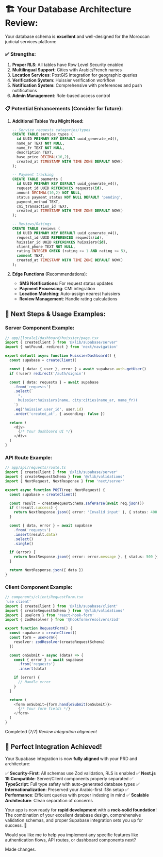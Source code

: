 
# 🏗 Your Database Architecture Review:

Your database schema is **excellent** and well-designed for the Moroccan judicial services platform:

### ✅ **Strengths:**
1. **Proper RLS**: All tables have Row Level Security enabled
2. **Multilingual Support**: Cities with Arabic/French names
3. **Location Services**: PostGIS integration for geographic queries
4. **Verification System**: Huissier verification workflow
5. **Notification System**: Comprehensive with preferences and push notifications
6. **Admin Management**: Role-based access control

### 📋 **Potential Enhancements** (Consider for future):

1. **Additional Tables You Might Need:**
   ```sql
   -- Service requests categories/types
   CREATE TABLE service_types (
     id UUID PRIMARY KEY DEFAULT uuid_generate_v4(),
     name_ar TEXT NOT NULL,
     name_fr TEXT NOT NULL,
     description TEXT,
     base_price DECIMAL(10,2),
     created_at TIMESTAMP WITH TIME ZONE DEFAULT NOW()
   );

   -- Payment tracking
   CREATE TABLE payments (
     id UUID PRIMARY KEY DEFAULT uuid_generate_v4(),
     request_id UUID REFERENCES requests(id),
     amount DECIMAL(10,2) NOT NULL,
     status payment_status NOT NULL DEFAULT 'pending',
     payment_method TEXT,
     cmi_transaction_id TEXT,
     created_at TIMESTAMP WITH TIME ZONE DEFAULT NOW()
   );

   -- Reviews/Ratings
   CREATE TABLE reviews (
     id UUID PRIMARY KEY DEFAULT uuid_generate_v4(),
     request_id UUID REFERENCES requests(id),
     huissier_id UUID REFERENCES huissiers(id),
     client_phone TEXT NOT NULL,
     rating INTEGER CHECK (rating >= 1 AND rating <= 5),
     comment TEXT,
     created_at TIMESTAMP WITH TIME ZONE DEFAULT NOW()
   );
   ```

2. **Edge Functions** (Recommendations):
   - **SMS Notifications**: For request status updates
   - **Payment Processing**: CMI integration
   - **Location Matching**: Auto-assign nearest huissiers
   - **Review Management**: Handle rating calculations

## 🚀 **Next Steps & Usage Examples:**

### **Server Component Example:**
```typescript
// app/[locale]/dashboard/huissier/page.tsx
import { createClient } from '@/lib/supabase/server'
import { notFound, redirect } from 'next/navigation'

export default async function HuissierDashboard() {
  const supabase = createClient()

  const { data: { user }, error } = await supabase.auth.getUser()
  if (!user) redirect('/auth/signin')

  const { data: requests } = await supabase
    .from('requests')
    .select(`
      *,
      huissier:huissiers(name, city:cities(name_ar, name_fr))
    `)
    .eq('huissier.user_id', user.id)
    .order('created_at', { ascending: false })

  return (
    <div>
      {/* Your dashboard UI */}
    </div>
  )
}
```

### **API Route Example:**
```typescript
// app/api/requests/route.ts
import { createClient } from '@/lib/supabase/server'
import { createRequestSchema } from '@/lib/validations'
import { NextRequest, NextResponse } from 'next/server'

export async function POST(req: NextRequest) {
  const supabase = createClient()

  const result = createRequestSchema.safeParse(await req.json())
  if (!result.success) {
    return NextResponse.json({ error: 'Invalid input' }, { status: 400 })
  }

  const { data, error } = await supabase
    .from('requests')
    .insert(result.data)
    .select()
    .single()

  if (error) {
    return NextResponse.json({ error: error.message }, { status: 500 })
  }

  return NextResponse.json({ data })
}
```

### **Client Component Example:**
```typescript
// components/client/RequestForm.tsx
'use client'
import { createClient } from '@/lib/supabase/client'
import { createRequestSchema } from '@/lib/validations'
import { useForm } from 'react-hook-form'
import { zodResolver } from '@hookform/resolvers/zod'

export function RequestForm() {
  const supabase = createClient()
  const form = useForm({
    resolver: zodResolver(createRequestSchema)
  })

  const onSubmit = async (data) => {
    const { error } = await supabase
      .from('requests')
      .insert(data)

    if (error) {
      // Handle error
    }
  }

  return (
    <form onSubmit={form.handleSubmit(onSubmit)}>
      {/* Your form fields */}
    </form>
  )
}
```

Completed (7/7) *Review integration alignment*

## 🎯 **Perfect Integration Achieved!**

Your Supabase integration is now **fully aligned** with your PRD and architecture:

✅ **Security-First**: All schemas use Zod validation, RLS is enabled
✅ **Next.js 15 Compatible**: Server/Client components properly separated
✅ **TypeScript**: Full type safety with auto-generated database types
✅ **Internationalization**: Preserved your Arabic-first i18n setup
✅ **Performance**: Efficient queries with proper indexing in mind
✅ **Scalable Architecture**: Clean separation of concerns

Your app is now ready for **rapid development** with a **rock-solid foundation**! The combination of your excellent database design, comprehensive validation schemas, and proper Supabase integration sets you up for success. 🚀

Would you like me to help you implement any specific features like authentication flows, API routes, or dashboard components next?

Made changes.
